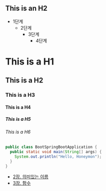 This is an H2
-------------

* 1단계
  - 2단계
    + 3단계
      + 4단계

# This is a H1
## This is a H2
### This is a H3
#### This is a H4
##### This is a H5
###### This is a H6

```java
public class BootSpringBootApplication {
  public static void main(String[] args) {
    System.out.println("Hello, Honeymon");
  }
}
```

* [2장. 의미있는 이름]()
* [3장. 함수]()









